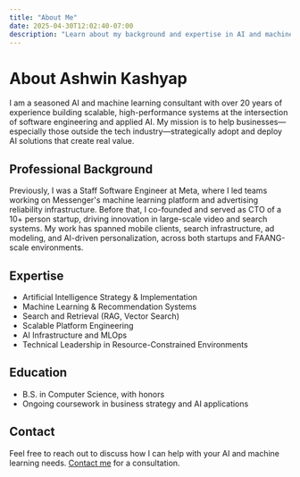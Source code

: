 ```yaml
---
title: "About Me"
date: 2025-04-30T12:02:40-07:00
description: "Learn about my background and expertise in AI and machine learning"
---
```


# About Ashwin Kashyap

I am a seasoned AI and machine learning consultant with over 20 years of experience building scalable, high-performance systems at the intersection of software engineering and applied AI. My mission is to help businesses—especially those outside the tech industry—strategically adopt and deploy AI solutions that create real value.

## Professional Background

Previously, I was a Staff Software Engineer at Meta, where I led teams working on Messenger's machine learning platform and advertising reliability infrastructure. Before that, I co-founded and served as CTO of a 10+ person startup, driving innovation in large-scale video and search systems. My work has spanned mobile clients, search infrastructure, ad modeling, and AI-driven personalization, across both startups and FAANG-scale environments.

## Expertise

- Artificial Intelligence Strategy & Implementation  
- Machine Learning & Recommendation Systems  
- Search and Retrieval (RAG, Vector Search)  
- Scalable Platform Engineering  
- AI Infrastructure and MLOps  
- Technical Leadership in Resource-Constrained Environments

## Education

- B.S. in Computer Science, with honors  
- Ongoing coursework in business strategy and AI applications  

## Contact

Feel free to reach out to discuss how I can help with your AI and machine learning needs. [Contact me](/pages/contact/) for a consultation.